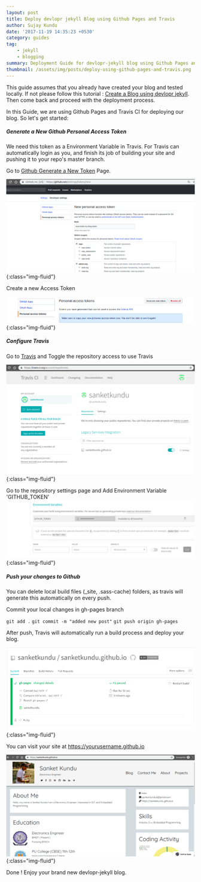 ```yaml
---
layout: post
title: Deploy devlopr jekyll Blog using Github Pages and Travis
author: Sujay Kundu
date: '2017-11-19 14:35:23 +0530'
category: guides
tag: 
    - jekyll
    - blogging
summary: Deployment Guide for devlopr-jekyll blog using Github Pages and Travis CI
thumbnail: /assets/img/posts/deploy-using-github-pages-and-travis.png
---
```


This guide assumes that you already have created your blog and tested locally. If not please follow this tutorial : [Create a Blog using devlopr jekyll](https://devlopr.netlify.com/guides/2017/11/19/build-a-blog-using-devlopr-jekyll). Then come back and proceed with the deployment process.

In this Guide, we are using Github Pages and Travis CI for deploying our blog. So let's get started:

##### Generate a New Github Personal Access Token 

We need this token as a Environment Variable in Travis. For Travis can automatically login as you, and finish its job of building your site and pushing it to your repo's master branch.

Go to [Github Generate a New Token](https://github.com/settings/tokens) Page.

![deploy using travis](/assets/img/posts/d1.png){:class="img-fluid"}

Create a new Access Token 

![deploy using travis](/assets/img/posts/d2.png){:class="img-fluid"}

##### Configure Travis 

Go to [Travis](https://travis.org) and Toggle the repository access to use Travis 

![deploy using travis](/assets/img/posts/d3.png){:class="img-fluid"}

Go to the repository settings page and Add Environment Variable 'GITHUB_TOKEN' 
![deploy using travis](/assets/img/posts/d4.png){:class="img-fluid"}

##### Push your changes to Github 

You can delete local build files (_site, .sass-cache) folders, as travis will generate this automatically on every push.

Commit your local changes in gh-pages branch 

`git add .`
`git commit -m "added new post"`
`git push origin gh-pages`

After push, Travis will automatically run a build process and deploy your blog.

![deploy using travis](/assets/img/posts/d5.png){:class="img-fluid"}

You can visit your site at https://yourusername.github.io

![deploy using travis](/assets/img/posts/d6.png){:class="img-fluid"}

Done ! Enjoy your brand new devlopr-jekyll blog. 